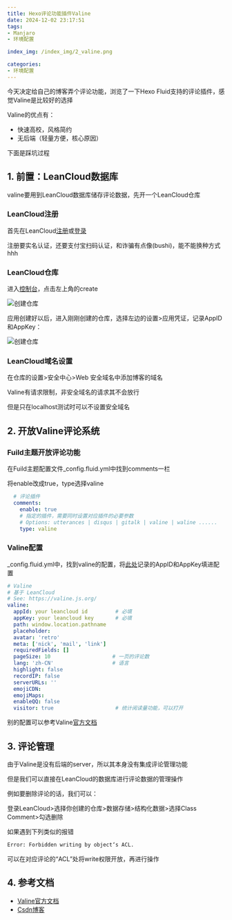 ```yaml
---
title: Hexo评论功能插件Valine
date: 2024-12-02 23:17:51
tags:
- Manjaro
- 环境配置

index_img: /index_img/2_valine.png

categories:
- 环境配置
---
```


今天决定给自己的博客弄个评论功能，浏览了一下Hexo Fluid支持的评论插件，感觉Valine是比较好的选择

Valine的优点有：
- 快速高校，风格简约
- 无后端（轻量方便，核心原因）

下面是踩坑过程

## 1. 前置：LeanCloud数据库
valine要用到LeanCloud数据库储存评论数据，先开一个LeanCloud仓库

### LeanCloud注册
首先在LeanCloud[注册](https://console.leancloud.cn/register)或[登录](https://console.leancloud.cn/login)

注册要实名认证，还要支付宝扫码认证，和诈骗有点像(bushi)，能不能换种方式hhh

### LeanCloud仓库
进入[控制台](https://console.leancloud.cn/apps)，点击左上角的create

![创建仓库](leancloud_1.jpg)

<p id="1"></p> 

应用创建好以后，进入刚刚创建的仓库，选择左边的设置>应用凭证，记录AppID和AppKey：


![创建仓库](leancloud_2.jpg)


### LeanCloud域名设置
在仓库的设置>安全中心>Web 安全域名中添加博客的域名

Valine有请求限制，非安全域名的请求其不会放行

但是只在localhost测试时可以不设置安全域名

## 2. 开放Valine评论系统
### Fuild主题开放评论功能
在Fuild主题配置文件_config.fluid.yml中找到comments一栏

将enable改成true，type选择valine

```yaml
  # 评论插件
  comments:
    enable: true
    # 指定的插件，需要同时设置对应插件的必要参数
    # Options: utterances | disqus | gitalk | valine | waline ......
    type: valine
```

### Valine配置
_config.fluid.yml中，找到valine的配置，将[此处](#1)记录的AppID和AppKey填进配置

```yaml
# Valine
# 基于 LeanCloud
# See: https://valine.js.org/
valine:
  appId: your leancloud id         # 必填
  appKey: your leancloud key       # 必填
  path: window.location.pathname
  placeholder:
  avatar: 'retro'
  meta: ['nick', 'mail', 'link']
  requiredFields: []
  pageSize: 10                    # 一页的评论数
  lang: 'zh-CN'                   # 语言
  highlight: false
  recordIP: false
  serverURLs: ''
  emojiCDN:
  emojiMaps:
  enableQQ: false
  visitor: true                    # 统计阅读量功能，可以打开
```
别的配置可以参考Valine[官方文档](https://valine.js.org/configuration.html)


## 3. 评论管理
由于Valine是没有后端的server，所以其本身没有集成评论管理功能

但是我们可以直接在LeanCloud的数据库进行评论数据的管理操作

例如要删除评论的话，我们可以：

登录LeanCloud>选择你创建的仓库>数据存储>结构化数据>选择Class Comment>勾选删除

如果遇到下列类似的报错
```bash
Error: Forbidden writing by object‘s ACL.
```
可以在对应评论的“ACL”处将write权限开放，再进行操作

## 4. 参考文档
- [Valine官方文档](https://valine.js.org/)
- [Csdn博客](https://blog.csdn.net/raspi_fans/article/details/134102368)